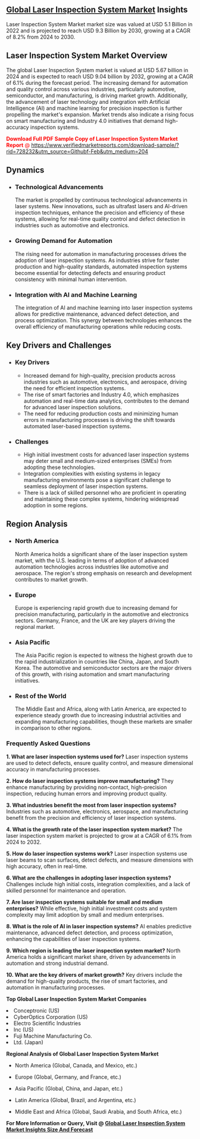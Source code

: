 <h2><a href="https://www.verifiedmarketreports.com/download-sample/?rid=728232&amp;utm_source=Githubf&amp;utm_medium=204" target="_blank">Global Laser Inspection System Market</a> Insights</h2><p>Laser Inspection System Market market size was valued at USD 5.1 Billion in 2022 and is projected to reach USD 9.3 Billion by 2030, growing at a CAGR of 8.2% from 2024 to 2030.</p><p> <h2>Laser Inspection System Market Overview</h2> <p>The global Laser Inspection System market is valued at USD 5.67 billion in 2024 and is expected to reach USD 9.04 billion by 2032, growing at a CAGR of 6.1% during the forecast period. The increasing demand for automation and quality control across various industries, particularly automotive, semiconductor, and manufacturing, is driving market growth. Additionally, the advancement of laser technology and integration with Artificial Intelligence (AI) and machine learning for precision inspection is further propelling the market's expansion. Market trends also indicate a rising focus on smart manufacturing and Industry 4.0 initiatives that demand high-accuracy inspection systems.</p> <p><p><span class=""><span style="color: #ff0000;"><strong>Download Full PDF Sample Copy of Laser Inspection System Market Report</strong> @ </span><a href="https://www.verifiedmarketreports.com/download-sample/?rid=728232&amp;utm_source=Githubf-Feb&amp;utm_medium=204" target="_blank">https://www.verifiedmarketreports.com/download-sample/?rid=728232&amp;utm_source=Githubf-Feb&amp;utm_medium=204</a></span></p></p> <h2>Dynamics</h2> <ul> <li><h3>Technological Advancements</h3> The market is propelled by continuous technological advancements in laser systems. New innovations, such as ultrafast lasers and AI-driven inspection techniques, enhance the precision and efficiency of these systems, allowing for real-time quality control and defect detection in industries such as automotive and electronics.</li> <li><h3>Growing Demand for Automation</h3> The rising need for automation in manufacturing processes drives the adoption of laser inspection systems. As industries strive for faster production and high-quality standards, automated inspection systems become essential for detecting defects and ensuring product consistency with minimal human intervention.</li> <li><h3>Integration with AI and Machine Learning</h3> The integration of AI and machine learning into laser inspection systems allows for predictive maintenance, advanced defect detection, and process optimization. This synergy between technologies enhances the overall efficiency of manufacturing operations while reducing costs.</li> </ul> <h2>Key Drivers and Challenges</h2> <ul> <li><h3>Key Drivers</h3> <ul> <li>Increased demand for high-quality, precision products across industries such as automotive, electronics, and aerospace, driving the need for efficient inspection systems.</li> <li>The rise of smart factories and Industry 4.0, which emphasizes automation and real-time data analytics, contributes to the demand for advanced laser inspection solutions.</li> <li>The need for reducing production costs and minimizing human errors in manufacturing processes is driving the shift towards automated laser-based inspection systems.</li> </ul> </li> <li><h3>Challenges</h3> <ul> <li>High initial investment costs for advanced laser inspection systems may deter small and medium-sized enterprises (SMEs) from adopting these technologies.</li> <li>Integration complexities with existing systems in legacy manufacturing environments pose a significant challenge to seamless deployment of laser inspection systems.</li> <li>There is a lack of skilled personnel who are proficient in operating and maintaining these complex systems, hindering widespread adoption in some regions.</li> </ul> </li> </ul> <h2>Region Analysis</h2> <ul> <li><h3>North America</h3> North America holds a significant share of the laser inspection system market, with the U.S. leading in terms of adoption of advanced automation technologies across industries like automotive and aerospace. The region's strong emphasis on research and development contributes to market growth.</li> <li><h3>Europe</h3> Europe is experiencing rapid growth due to increasing demand for precision manufacturing, particularly in the automotive and electronics sectors. Germany, France, and the UK are key players driving the regional market.</li> <li><h3>Asia Pacific</h3> The Asia Pacific region is expected to witness the highest growth due to the rapid industrialization in countries like China, Japan, and South Korea. The automotive and semiconductor sectors are the major drivers of this growth, with rising automation and smart manufacturing initiatives.</li> <li><h3>Rest of the World</h3> The Middle East and Africa, along with Latin America, are expected to experience steady growth due to increasing industrial activities and expanding manufacturing capabilities, though these markets are smaller in comparison to other regions.</li> </ul> <h3>Frequently Asked Questions</h3> <p><strong>1. What are laser inspection systems used for?</strong> Laser inspection systems are used to detect defects, ensure quality control, and measure dimensional accuracy in manufacturing processes.</p> <p><strong>2. How do laser inspection systems improve manufacturing?</strong> They enhance manufacturing by providing non-contact, high-precision inspection, reducing human errors and improving product quality.</p> <p><strong>3. What industries benefit the most from laser inspection systems?</strong> Industries such as automotive, electronics, aerospace, and manufacturing benefit from the precision and efficiency of laser inspection systems.</p> <p><strong>4. What is the growth rate of the laser inspection system market?</strong> The laser inspection system market is projected to grow at a CAGR of 6.1% from 2024 to 2032.</p> <p><strong>5. How do laser inspection systems work?</strong> Laser inspection systems use laser beams to scan surfaces, detect defects, and measure dimensions with high accuracy, often in real-time.</p> <p><strong>6. What are the challenges in adopting laser inspection systems?</strong> Challenges include high initial costs, integration complexities, and a lack of skilled personnel for maintenance and operation.</p> <p><strong>7. Are laser inspection systems suitable for small and medium enterprises?</strong> While effective, high initial investment costs and system complexity may limit adoption by small and medium enterprises.</p> <p><strong>8. What is the role of AI in laser inspection systems?</strong> AI enables predictive maintenance, advanced defect detection, and process optimization, enhancing the capabilities of laser inspection systems.</p> <p><strong>9. Which region is leading the laser inspection system market?</strong> North America holds a significant market share, driven by advancements in automation and strong industrial demand.</p> <p><strong>10. What are the key drivers of market growth?</strong> Key drivers include the demand for high-quality products, the rise of smart factories, and automation in manufacturing processes.</p> </p><p><strong>Top Global Laser Inspection System Market Companies</strong></p><div data-test-id=""><p><li>Conceptronic (US)</li><li> CyberOptics Corporation (US)</li><li> Electro Scientific Industries</li><li> Inc (US)</li><li> Fuji Machine Manufacturing Co.</li><li> Ltd. (Japan)</li></p><div><strong>Regional Analysis of&nbsp;Global Laser Inspection System Market</strong></div><ul><li dir="ltr"><p dir="ltr">North America&nbsp;(Global, Canada, and Mexico, etc.)</p></li><li dir="ltr"><p dir="ltr">Europe (Global, Germany, and France, etc.)</p></li><li dir="ltr"><p dir="ltr">Asia Pacific&nbsp;(Global, China, and Japan, etc.)</p></li><li dir="ltr"><p dir="ltr">Latin America&nbsp;(Global, Brazil, and Argentina, etc.)</p></li><li dir="ltr">Middle East and Africa&nbsp;(Global, Saudi Arabia, and South Africa, etc.)</li></ul><p><strong>For More Information or Query, Visit @&nbsp;</strong><strong><a href="https://www.verifiedmarketreports.com/product/laser-inspection-system-market/?utm_source=Githubf&amp;utm_medium=204" target="_blank">Global Laser Inspection System Market Insights Size And Forecast</a></strong></p></div>
